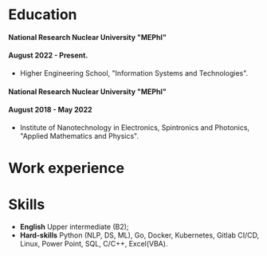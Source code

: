 # Education
#### National Research Nuclear University "MEPhI"
#### August 2022 - Present.
- Higher Engineering School, "Information Systems and Technologies".

#### National Research Nuclear University "MEPhI" 
#### August 2018 - May 2022
- Institute of Nanotechnology in Electronics, Spintronics and Photonics, "Applied Mathematics and Physics".

# Work experience

# Skills
- **English** Upper intermediate (B2);
- **Hard-skills** Python (NLP, DS, ML), Go, Docker, Kubernetes, Gitlab CI/CD, Linux, Power Point, SQL, C/C++, Excel(VBA).
